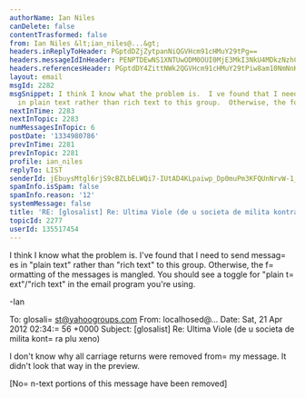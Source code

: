 ```yaml
---
authorName: Ian Niles
canDelete: false
contentTrasformed: false
from: Ian Niles &lt;ian_niles@...&gt;
headers.inReplyToHeader: PGptdDZjZytpanNiQGVHcm91cHMuY29tPg==
headers.messageIdInHeader: PENPTDEwNS1XNTUwODM0OUI0MjE3MkI3NkU4MDkzNzhCMjMwQHBoeC5nYmw+
headers.referencesHeader: PGptdDY4ZittNWk2QGVHcm91cHMuY29tPiw8am10NmNnK2lqc2JAZUdyb3Vwcy5jb20+
layout: email
msgId: 2282
msgSnippet: I think I know what the problem is.  I ve found that I need to send messages
  in plain text rather than rich text to this group.  Otherwise, the formatting
nextInTime: 2283
nextInTopic: 2283
numMessagesInTopic: 6
postDate: '1334980786'
prevInTime: 2281
prevInTopic: 2281
profile: ian_niles
replyTo: LIST
senderId: jEbuysMtgl6rjS9cBZLbELWQi7-IUtAD4KLpaiwp_Dp0muPm3KFQUnNrvW-1_Hkic-eV8tPRySDC_p45hkK1v9mQszg02i2g
spamInfo.isSpam: false
spamInfo.reason: '12'
systemMessage: false
title: 'RE: [glosalist] Re: Ultima Viole (de u societa de milita kontra plu xeno)'
topicId: 2277
userId: 135517454
---
```



I think I know what the problem is.  I've found that I need to send messag=
es in "plain text" rather than "rich text" to this group.  Otherwise, the f=
ormatting of the messages is mangled.  You should see a toggle for "plain t=
ext"/"rich text" in the email program you're using.
 
-Ian
 



To: glosali=
st@yahoogroups.com
From: localhosed@...
Date: Sat, 21 Apr 2012 02:34:=
56 +0000
Subject: [glosalist] Re: Ultima Viole (de u societa de milita kont=
ra plu xeno)

  



I don't know why all carriage returns were removed from=
 my message. It didn't look that way in the preview. 




 		 	   		  

[No=
n-text portions of this message have been removed]


